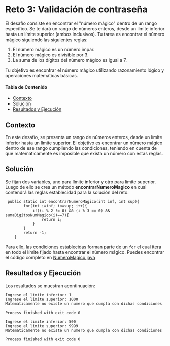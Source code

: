 # Reto 3: Validación de contraseña
El desafío consiste en encontrar el "número mágico" dentro de un rango específico. 
Se te dará un rango de números enteros, desde un límite inferior hasta un límite superior (ambos inclusivos). 
Tu tarea es encontrar el número mágico siguiendo las siguientes reglas:

1. El número mágico es un número impar.
2. El número mágico es divisible por 3.
3. La suma de los dígitos del número mágico es igual a 7.

Tu objetivo es encontrar el número mágico utilizando razonamiento lógico y operaciones matemáticas básicas.

#### Tabla de Contenido

- [Contexto](#contexto)
- [Solución](#solución)
- [Resultados y Ejecución](#resultados-y-ejecución)

## Contexto
En este desafío, se presenta un rango de números enteros, desde un límite inferior hasta un límite superior. El objetivo es encontrar un número mágico dentro de ese rango cumpliendo las condiciones, teniendo en cuenta de que matemáticamente es imposible que exista un número con estas reglas.

## Solución
Se fijan dos variables, uno para límite inferior y otro para límite superior. Luego de ello se crea un método **encontrarNumeroMagico** en cual contendrá las reglas establecidad para la solución del reto.
```
 public static int encontrarNumeroMagico(int inf, int sup){
        for(int i=inf; i<=sup; i++){
            if((i % 2 != 0) && (i % 3 == 0) && sumaDigitosNumMagico(i)==7){
                return i;
            }
        }
        return -1;
    }
```
Para ello, las condiciones establecidas forman parte de un ```for``` el cual itera en todo el límite fijado hasta encontrar el número mágico.
Puedes encontrar el código completo en [NumeroMagico.java](https://github.com/ShanderGonzalez/30DaysOfCode-Panthers/blob/master/src/Desafio3/NumeroMagico.java "NumeroMagico.java")

## Resultados y Ejecución
Los resultados se muestran acontinuación:
```
Ingrese el limite inferior: 1
Ingrese el limite superior: 1000
Matematicamente no existe un numero que cumpla con dichas condiciones

Process finished with exit code 0

Ingrese el limite inferior: 500
Ingrese el limite superior: 9999
Matematicamente no existe un numero que cumpla con dichas condiciones

Process finished with exit code 0
```
